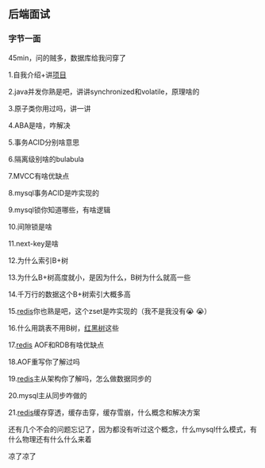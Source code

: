 ## 后端面试

### 字节一面

45min，问的贼多，数据库给我问穿了

1.自我介绍+讲[项目](https://www.nowcoder.com/jump/super-jump/word?word=项目)

2.java并发你熟是吧，讲讲synchronized和volatile，原理啥的

3.原子类你用过吗，讲一讲

4.ABA是啥，咋解决

5.事务ACID分别啥意思

6.隔离级别啥的bulabula

7.MVCC有啥优缺点

8.mysql事务ACID是咋实现的

9.mysql锁你知道哪些，有啥逻辑

10.间隙锁是啥

11.next-key是啥

12.为什么索引B+树

13.为什么B+树高度就小，是因为什么，B树为什么就高一些

14.千万行的数据这个B+树索引大概多高

15.[redis](https://www.nowcoder.com/jump/super-jump/word?word=redis)你也熟是吧，这个zset是咋实现的（我不是我没有😭 😭）

16.什么用跳表不用B树，[红黑树](https://www.nowcoder.com/jump/super-jump/word?word=红黑树)这些

17.[redis](https://www.nowcoder.com/jump/super-jump/word?word=redis) AOF和RDB有啥优缺点

18.AOF重写你了解过吗

19.[redis](https://www.nowcoder.com/jump/super-jump/word?word=redis)主从架构你了解吗，怎么做数据同步的

20.mysql主从同步咋做的

21.[redis](https://www.nowcoder.com/jump/super-jump/word?word=redis)缓存穿透，缓存击穿，缓存雪崩，什么概念和解决方案

还有几个不会的问题忘记了，因为都没有听过这个概念，什么mysql什么模式，有什么物理还有什么什么来着

凉了凉了